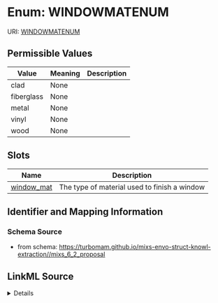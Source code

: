 # Enum: WINDOWMATENUM



URI: [WINDOWMATENUM](WINDOWMATENUM)

## Permissible Values

| Value | Meaning | Description |
| --- | --- | --- |
| clad | None |  |
| fiberglass | None |  |
| metal | None |  |
| vinyl | None |  |
| wood | None |  |




## Slots

| Name | Description |
| ---  | --- |
| [window_mat](window_mat.md) | The type of material used to finish a window |






## Identifier and Mapping Information







### Schema Source


* from schema: https://turbomam.github.io/mixs-envo-struct-knowl-extraction//mixs_6_2_proposal




## LinkML Source

<details>
```yaml
name: WINDOW_MAT_ENUM
from_schema: https://turbomam.github.io/mixs-envo-struct-knowl-extraction//mixs_6_2_proposal
rank: 1000
permissible_values:
  clad:
    text: clad
  fiberglass:
    text: fiberglass
  metal:
    text: metal
  vinyl:
    text: vinyl
  wood:
    text: wood

```
</details>
